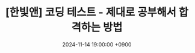 ---
title: "[한빛앤] 코딩 테스트 - 제대로 공부해서 합격하는 방법"
date: 2024-11-14 19:00:00 +0900
location: "한빛빌딩 리더스홀<br/>(서울 서대문구 연희로2길 62, B동 1층)"
url: "https://festa.io/events/6031"
img: "https://cf.festa.io/img/2024-10-8/3cd16245-2a2c-4f13-9841-c48e50589ed9.jpg"
deadline: 2024-11-13 18:00:00 +0900
link: "https://festa.io/events/6031"
tags:
  - 코딩 테스트
---